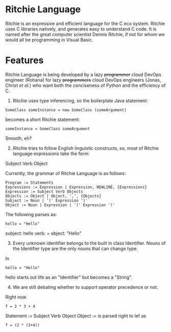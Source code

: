 Ritchie Language
================

Ritchie is an expressive and efficient language for the C eco system. Ritchie uses C libraries natively, and generates easy to understand C code. It is named after the great computer scientist Dennis Ritchie, if not for whom we would all be programming in Visual Basic.

Features
========

Ritchie Language is being developed by a lazy ~~programmer~~ cloud DevOps engineer (Rohana) for lazy ~~programmers~~ cloud DevOps engineers (Jonas, Christ _et al._) who want both the conciseness of Python and the efficiency of C.

1. Ritchie uses type inferencing, so the boilerplate Java statement:

```
SomeClass someInstance = new SomeClass (someArgument)
```

becomes a short Ritchie statement:
```
someInstance = SomeClass someArgument
```
Smooth, eh?


2. Ritchie tries to follow English linguistic constructs, so, most of Ritchie language expressions take the form:

Subject Verb Object

Currently, the grammar of Ritchie Language is as follows:

```
Program := Statements
Expressions := Expression | Expression, NEWLINE, {Expressions}
Expression := Subject Verb Objects
Objects := Object | Object, ',', {Objects}
Subject := Noun | '(' Expression ')'
Object := Noun | Expression | '(' Expression ')'
```

The following parses as:

```
hello = "Hello"
```

subject: hello
verb: =
object: "Hello"


3. Every unknown identifier belongs to the built in class Identifier. Nouns of the Identifier type are the only nouns that can change type.

In 

```
hello = "Hello"
```

hello starts out life as an "Identifier" but becomes a "String".


4. We are still debating whether to support operator precedence or not. 

Right now


```
f = 2 * 3 + 4
```

Statement := Subject Verb Object
Object := 
is parsed right to lef as


```
f = (2 * (3+4))
```

